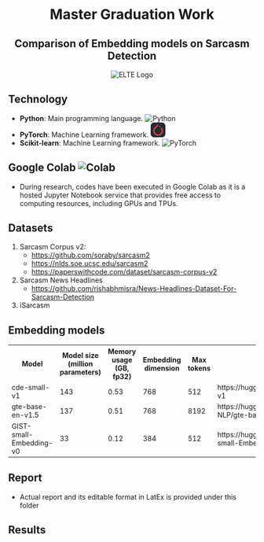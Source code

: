 <div align="center">
   <h1> Master Graduation Work </h1>
   <h2> Comparison of Embedding models on Sarcasm Detection </h2>
   <img src = "https://encrypted-tbn0.gstatic.com/images?q=tbn:ANd9GcRmtkh90Gk2_vbKuZ1mSQV6RXvuXF54aofLTA&s" alt="ELTE Logo">
</div>
 </b>

## Technology
- **Python**: Main programming language. ![Python](https://img.shields.io/badge/Python-3776AB?style=for-the-badge&logo=python&logoColor=white)
- **PyTorch**: Machine Learning framework. <img src="https://github.com/tandpfun/skill-icons/blob/main/icons/PyTorch-Dark.svg" alt="PyTorch" width="30" />
- **Scikit-learn**: Machine Learning framework. <img src="https://upload.wikimedia.org/wikipedia/commons/thumb/0/05/Scikit_learn_logo_small.svg/1200px-Scikit_learn_logo_small.svg.png" alt="PyTorch" width="30" />

## Google Colab <img src="https://encrypted-tbn0.gstatic.com/images?q=tbn:ANd9GcSArk3D34rWqNoPw4_n-ovyK0lz3yvknTVZd9yeCdZrsdDEViqoPMmjhFWD-iy4NO1UiyI&usqp=CAU" alt="Colab" width="40">
- During research, codes have been executed in Google Colab as it is a hosted Jupyter Notebook service that provides free access to computing resources, including GPUs and TPUs.

## Datasets
1. Sarcasm Corpus v2:
   - https://github.com/soraby/sarcasm2
   - https://nlds.soe.ucsc.edu/sarcasm2
   - https://paperswithcode.com/dataset/sarcasm-corpus-v2
2. Sarcasm News Headlines
   - https://github.com/rishabhmisra/News-Headlines-Dataset-For-Sarcasm-Detection
3. iSarcasm


## Embedding models
<table>
   <tr>
      <th> Model </th>
      <th> Model size (million parameters) </th>
      <th> Memory usage (GB, fp32) </th>
      <th> Embedding dimension </th>
      <th> Max tokens </th>
      <th> Link </th>
   </tr>
   <tr>
      <td> cde-small-v1 </td>
      <td> 143 </td>
      <td> 0.53 </td>
      <td> 768 </td>
      <td> 512 </td>
      <td> https://huggingface.co/jxm/cde-small-v1 </td>
   </tr>
   <tr>
      <td> gte-base-en-v1.5 </td>
      <td> 137 </td>
      <td> 0.51 </td>
      <td> 768 </td>
      <td> 8192 </td>
      <td> https://huggingface.co/Alibaba-NLP/gte-base-en-v1.5 </td>
   </tr>
   <tr>
      <td> GIST-small-Embedding-v0 </td>
      <td> 33 </td>
      <td> 0.12 </td>
      <td> 384 </td>
      <td> 512 </td>
      <td> https://huggingface.co/avsolatorio/GIST-small-Embedding-v0 </td>
   </tr>
</table>

## Report
- Actual report and its editable format in LatEx is provided under this folder

## Results
